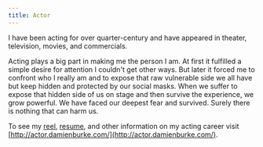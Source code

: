 ```yaml
---
title: Actor
---
```


I have been acting for over quarter-century and have appeared in theater, television, movies, and commercials.

Acting plays a big part in making me the person I am. At first it fulfilled a simple desire for attention I couldn't get other ways. But later it forced me to confront who I really am and to expose that raw vulnerable side we all have but keep hidden and protected by our social masks. When we suffer to expose that hidden side of us on stage and then survive the experience, we grow powerful. We have faced our deepest fear and survived. Surely there is nothing that can harm us.

To see my [reel](http://actor.damienburke.com/), [resume](http://actor.damienburke.com/resume/), and other information on my acting career visit [http://actor.damienburke.com/](http://actor.damienburke.com/).
